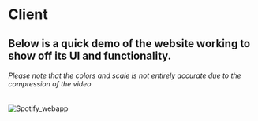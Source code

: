 # Client
## Below is a quick demo of the website working to show off its UI and functionality.
###### Please note that the colors and scale is not entirely accurate due to the compression of the video
![Spotify_webapp](https://github.com/RBourne19/spotify_webapp/assets/83104306/90f21f76-aab6-43d5-8206-2656a0528da7)


